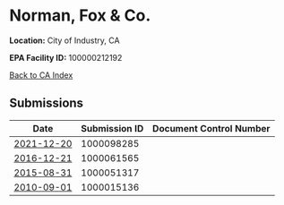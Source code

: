 # Norman, Fox & Co.

**Location:** City of Industry, CA

**EPA Facility ID:** 100000212192

[Back to CA Index](../../index.md)

## Submissions

| Date | Submission ID | Document Control Number |
|------|--------------|-------------------------|
| [2021-12-20](submissions/1000098285.md) | 1000098285 |  |
| [2016-12-21](submissions/1000061565.md) | 1000061565 |  |
| [2015-08-31](submissions/1000051317.md) | 1000051317 |  |
| [2010-09-01](submissions/1000015136.md) | 1000015136 |  |
